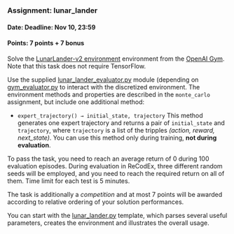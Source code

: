 ### Assignment: lunar_lander
#### Date: Deadline: Nov 10, 23:59
#### Points: 7 points + 7 bonus

Solve the [LunarLander-v2 environment](https://gym.openai.com/envs/LunarLander-v2)
environment from the [OpenAI Gym](https://gym.openai.com/). Note that this task
does not require TensorFlow.

Use the supplied [lunar_lander_evaluator.py](https://github.com/ufal/npfl122/tree/master/labs/03/lunar_lander_evaluator.py)
module (depending on [gym_evaluator.py](https://github.com/ufal/npfl122/tree/master/labs/02/gym_evaluator.py)
to interact with the discretized environment. The environment
methods and properties are described in the `monte_carlo` assignment,
but include one additional method:
- `expert_trajectory() → initial_state, trajectory` This method generates
  one expert trajectory and returns a pair of `initial_state` and `trajectory`,
  where `trajectory` is a list of the tripples _(action, reward, next_state)_.
  You can use this method only during training, **not during evaluation**.

To pass the task, you need to reach an average return of 0 during 100 evaluation episodes.
During evaluation in ReCodEx, three different random seeds will be employed, and
you need to reach the required return on all of them. Time limit for each test
is 5 minutes.

The task is additionally a _competition_ and at most 7 points will be awarded
according to relative ordering of your solution performances.

You can start with the [lunar_lander.py](https://github.com/ufal/npfl122/tree/master/labs/03/lunar_lander.py)
template, which parses several useful parameters, creates the environment
and illustrates the overall usage.
